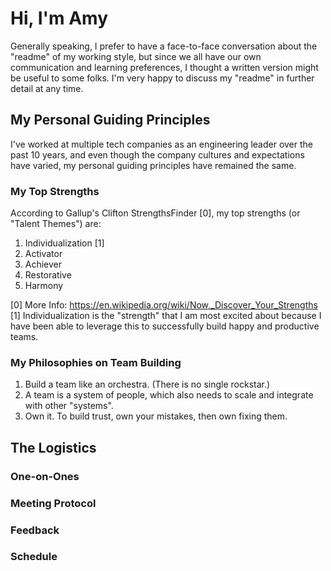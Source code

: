 # Hi, I'm Amy
Generally speaking, I prefer to have a face-to-face conversation about the "readme" of my working style, but since we all have our own communication and learning preferences, I thought a written version might be useful to some folks. I'm very happy to discuss my "readme" in further detail at any time.

## My Personal Guiding Principles
I've worked at multiple tech companies as an engineering leader over the past 10 years, and even though the company cultures and expectations have varied, my personal guiding principles have remained the same.

### My Top Strengths
According to Gallup's Clifton StrengthsFinder [0], my top strengths (or "Talent Themes") are:
1. Individualization [1]
2. Activator
3. Achiever
4. Restorative
5. Harmony

[0] More Info: https://en.wikipedia.org/wiki/Now,_Discover_Your_Strengths
[1] Individualization is the "strength" that I am most excited about because I have been able to leverage this to successfully build happy and productive teams.

### My Philosophies on Team Building
1. Build a team like an orchestra. (There is no single rockstar.)
2. A team is a system of people, which also needs to scale and integrate with other "systems".
3. Own it. To build trust, own your mistakes, then own fixing them.

## The Logistics

### One-on-Ones

### Meeting Protocol

### Feedback

### Schedule
